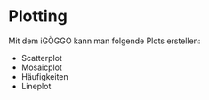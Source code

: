 # Plotting

Mit dem iGÖGGO kann man folgende Plots erstellen:

+ Scatterplot
+ Mosaicplot
+ Häufigkeiten
+ Lineplot

